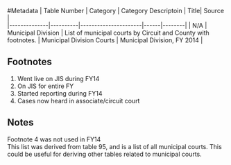 #Metadata
| Table Number | Category | Category Descriptoin | Title| Source |  
|--------------|----------|----------------------|------|--------|
| N/A | Municipal Division | List of municipal courts by Circuit and County with footnotes. | Municipal Division Courts | Municipal Division, FY 2014 |  

  
## Footnotes  
1. Went live on JIS during FY14  
2. On JIS for entire FY  
3. Started reporting during FY14  
4. Cases now heard in associate/circuit court  
  
## Notes  
Footnote 4 was not used in FY14  
This list was derived from table 95, and is a list of all municipal courts. This could be useful for deriving other tables related to municipal courts.  
